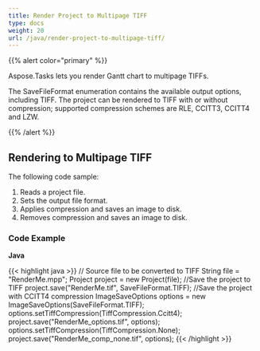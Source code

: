 ```yaml
---
title: Render Project to Multipage TIFF
type: docs
weight: 20
url: /java/render-project-to-multipage-tiff/
---
```


{{% alert color="primary" %}} 

Aspose.Tasks lets you render Gantt chart to multipage TIFFs.

The SaveFileFormat enumeration contains the available output options, including TIFF. The project can be rendered to TIFF with or without compression; supported compression schemes are RLE, CCITT3, CCITT4 and LZW.

{{% /alert %}} 
## **Rendering to Multipage TIFF**
The following code sample:

1. Reads a project file.
2. Sets the output file format.
3. Applies compression and saves an image to disk.
4. Removes compression and saves an image to disk.
### **Code Example**
**Java**

{{< highlight java >}}
// Source file to be converted to TIFF
String file = "RenderMe.mpp";
Project project = new Project(file);
//Save the project to TIFF
project.save("RenderMe.tif", SaveFileFormat.TIFF);
//Save the project with CCITT4 compression
ImageSaveOptions options = new ImageSaveOptions(SaveFileFormat.TIFF);
options.setTiffCompression(TiffCompression.Ccitt4);
project.save("RenderMe_options.tif", options);
options.setTiffCompression(TiffCompression.None);
project.save("RenderMe_comp_none.tif", options);
{{< /highlight >}}
